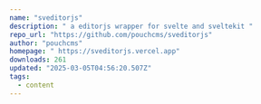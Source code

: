 ```yaml
---
name: "sveditorjs"
description: " a editorjs wrapper for svelte and sveltekit "
repo_url: "https://github.com/pouchcms/sveditorjs"
author: "pouchcms"
homepage: " https://sveditorjs.vercel.app"
downloads: 261
updated: "2025-03-05T04:56:20.507Z"
tags: 
  - content
---
```


